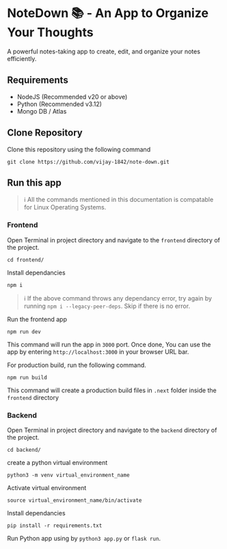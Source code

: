 # NoteDown 📚 - An App to Organize Your Thoughts

A powerful notes-taking app to create, edit, and organize your notes efficiently.


## Requirements
- NodeJS (Recommended v20 or above)
- Python (Recommended v3.12)
- Mongo DB / Atlas

## Clone Repository

Clone this repository using the following command
```
git clone https://github.com/vijay-1842/note-down.git
```

## Run this app
> ℹ️ All the commands mentioned in this documentation is compatable for Linux Operating Systems.
### Frontend

Open Terminal in project directory and navigate to the `frontend` directory of the project.
```
cd frontend/
```
Install dependancies
```
npm i
```
> ℹ️ If the above command throws any dependancy error, try again by running `npm i --legacy-peer-deps`. Skip if there is no error.

Run the frontend app
```
npm run dev
```
This command will run the app in `3000` port. Once done, You can use the app by entering `http://localhost:3000` in your browser URL bar.

For production build, run the following command.
```
npm run build
```
This command will create a production build files in `.next` folder inside the `frontend` directory

### Backend

Open Terminal in project directory and navigate to the `backend` directory of the project.
```
cd backend/
```
create a python virtual environment
```
python3 -m venv virtual_environment_name
```

Activate virtual environment
```
source virtual_environment_name/bin/activate
```

Install dependancies
```
pip install -r requirements.txt
```
Run Python app using by `python3 app.py` or `flask run`.